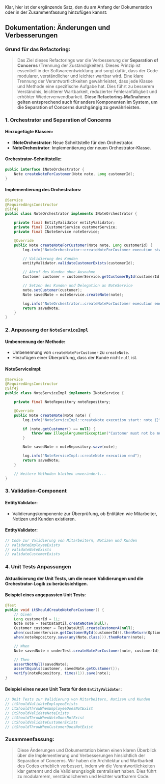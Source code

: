 Klar, hier ist der ergänzende Satz, den du am Anfang der Dokumentation oder in der Zusammenfassung hinzufügen kannst:

## Dokumentation: Änderungen und Verbesserungen

### Grund für das Refactoring:
> Das Ziel dieses Refactorings war die Verbesserung der **Separation of Concerns** (Trennung der Zuständigkeiten). Dieses Prinzip ist essentiell in der Softwareentwicklung und sorgt dafür, dass der Code modularer, verständlicher und leichter wartbar wird. Eine klare Trennung der Verantwortlichkeiten gewährleistet, dass jede Klasse und Methode eine spezifische Aufgabe hat. Dies führt zu besserem Verständnis, leichterer Wartbarkeit, reduzierter Fehleranfälligkeit und erhöhter Wiederverwendbarkeit. **Diese Refactoring-Maßnahmen gelten entsprechend auch für andere Komponenten im System, um die Separation of Concerns durchgängig zu gewährleisten.**

### 1. **Orchestrator und Separation of Concerns**
#### Hinzugefügte Klassen:
- **INoteOrchestrator**: Neue Schnittstelle für den Orchestrator.
- **NoteOrchestrator**: Implementierung der neuen Orchestrator-Klasse.

#### Orchestrator-Schnittstelle:
```java
public interface INoteOrchestrator {
    Note createNoteForCustomer(Note note, Long customerId);
}
```

#### Implementierung des Orchestrators:
```java
@Service
@RequiredArgsConstructor
@Slf4j
public class NoteOrchestrator implements INoteOrchestrator {

    private final EntityValidator entityValidator;
    private final ICustomerService customerService;
    private final INoteService noteService;

    @Override
    public Note createNoteForCustomer(Note note, Long customerId) {
        log.info("NoteOrchestrator::createNoteForCustomer execution start: note {}, customerId {}", note, customerId);

        // Validierung des Kunden
        entityValidator.validateCustomerExists(customerId);

        // Abruf des Kunden ohne Ausnahme
        Customer customer = customerService.getCustomerById(customerId).get();

        // Setzen des Kunden und Delegation an NoteService
        note.setCustomer(customer);
        Note savedNote = noteService.createNote(note);

        log.info("NoteOrchestrator::createNoteForCustomer execution end");
        return savedNote;
    }
}
```

### 2. **Anpassung der `NoteServiceImpl`**
#### Umbenennung der Methode:
- Umbenennung von `createNoteForCustomer` zu `createNote`.
- Hinzufügen einer Überprüfung, dass der Kunde nicht `null` ist.

#### NoteServiceImpl:
```java
@Service
@RequiredArgsConstructor
@Slf4j
public class NoteServiceImpl implements INoteService {

    private final NoteRepository noteRepository;

    @Override
    public Note createNote(Note note) {
        log.info("NoteServiceImpl::createNote execution start: note {}", note);

        if (note.getCustomer() == null) {
            throw new IllegalArgumentException("Customer must not be null");
        }

        Note savedNote = noteRepository.save(note);

        log.info("NoteServiceImpl::createNote execution end");
        return savedNote;
    }

    // Weitere Methoden bleiben unverändert...
}
```

### 3. **Validation-Component**
#### EntityValidator:
- Validierungskomponente zur Überprüfung, ob Entitäten wie Mitarbeiter, Notizen und Kunden existieren.

#### EntityValidator:
```java
// Code zur Validierung von Mitarbeitern, Notizen und Kunden
// validateEmployeeExists
// validateNoteExists
// validateCustomerExists
```

### 4. **Unit Tests Anpassungen**
#### Aktualisierung der Unit Tests, um die neuen Validierungen und die Orchestrator-Logik zu berücksichtigen.

#### Beispiel eines angepassten Unit Tests:
```java
@Test
public void itShouldCreateNoteForCustomer() {
    // Given
    Long customerId = 1L;
    Note note = TestDataUtil.createNoteA(null);
    Customer customer = TestDataUtil.createCustomerA(null);
    when(customerService.getCustomerById(customerId)).thenReturn(Optional.of(customer));
    when(noteRepository.save(any(Note.class))).thenReturn(note);

    // When
    Note savedNote = underTest.createNoteForCustomer(note, customerId);

    // Then
    assertNotNull(savedNote);
    assertEquals(customer, savedNote.getCustomer());
    verify(noteRepository, times(1)).save(note);
}
```

#### Beispiel eines neuen Unit Tests für den `EntityValidator`:
```java
// Unit Tests zur Validierung von Mitarbeitern, Notizen und Kunden
// itShouldValidateEmployeeExists
// itShouldThrowWhenEmployeeDoesNotExist
// itShouldValidateNoteExists
// itShouldThrowWhenNoteDoesNotExist
// itShouldValidateCustomerExists
// itShouldThrowWhenCustomerDoesNotExist
```

### Zusammenfassung:
> Diese Änderungen und Dokumentation bieten einen klaren Überblick über die Implementierung und Verbesserungen hinsichtlich der Separation of Concerns. Wir haben die Architektur und Wartbarkeit des Codes erheblich verbessert, indem wir die Verantwortlichkeiten klar getrennt und die Validierungslogik zentralisiert haben. Dies führt zu modularerem, verständlicherem und leichter wartbarem Code.
